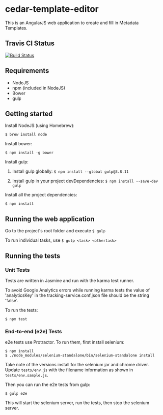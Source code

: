 # cedar-template-editor

This is an AngularJS web application to create and fill in Metadata Templates. 

## Travis CI Status

[![Build Status](https://travis-ci.org/metadatacenter/cedar-template-editor.svg?branch=feature/karma-protractor)](https://travis-ci.org/metadatacenter/cedar-template-editor)

## Requirements
* NodeJS
* npm (included in NodeJS)
* Bower
* gulp

## Getting started

Install NodeJS (using Homebrew):

`$ brew install node`

Install bower:

`$ npm install -g bower`

Install gulp:

1) Install gulp globally: `$ npm install --global gulp@3.8.11`

2) Install gulp in your project devDependencies: `$ npm install --save-dev gulp`

Install all the project dependencies:

`$ npm install`

## Running the web application

Go to the project's root folder and execute `$ gulp`

To run individual tasks, use `$ gulp <task> <othertask>`

## Running the tests

### Unit Tests

Tests are written in Jasmine and run with the karma test runner.

To avoid Google Analytics errors while running karma tests the value of 'analyticsKey' in the tracking-service.conf.json file should be the string 'false'.

To run the tests:

    $ npm test

### End-to-end (e2e) Tests

e2e tests use Protractor.  To run them, first install selenium:

    $ npm install
    $ ./node_modules/selenium-standalone/bin/selenium-standalone install

Take note of the versions install for the selenium jar and chrome driver.  Update ```tests/env.js``` with the filename information as shown in ```tests/env.sample.js```.

Then you can run the e2e tests from gulp:

    $ gulp e2e

This will start the selenium server, run the tests, then stop the selenium server.
